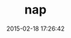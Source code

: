 ---
layout: post
title:  "nap"
repo:   "Fingertips/nap"
date:   2015-02-18 17:26:42
gemurl: https://github.com/Fingertips/nap
---